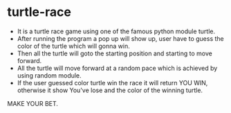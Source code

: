# turtle-race
- It is a turtle race game using one of the famous python module turtle.
- After running the program a pop up will show up, user have to guess the color of the turtle which will gonna win.
- Then all the turtle will goto the starting position and starting to move forward.
- All the turtle will move forward at a random pace which is achieved by using random module.
- If the user guessed color turtle win the race it will return YOU WIN, otherwise it show You've lose and the color of the winning turtle.

MAKE YOUR BET.
